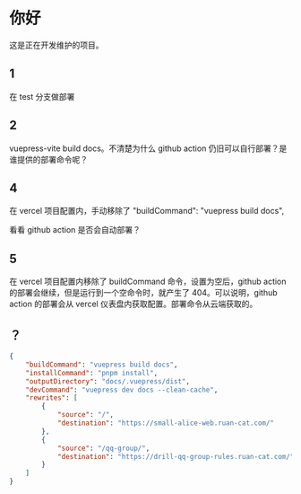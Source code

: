 # 你好

这是正在开发维护的项目。

## 1

在 test 分支做部署

## 2

vuepress-vite build docs。不清楚为什么 github action 仍旧可以自行部署？是谁提供的部署命令呢？

## 4

在 vercel 项目配置内，手动移除了 "buildCommand": "vuepress build docs",

看看 github action 是否会自动部署？

## 5

在 vercel 项目配置内移除了 buildCommand 命令，设置为空后，github action 的部署会继续，但是运行到一个空命令时，就产生了 404。可以说明，github action 的部署会从 vercel 仪表盘内获取配置。部署命令从云端获取的。

## ？

```json
{
	"buildCommand": "vuepress build docs",
	"installCommand": "pnpm install",
	"outputDirectory": "docs/.vuepress/dist",
	"devCommand": "vuepress dev docs --clean-cache",
	"rewrites": [
		{
			"source": "/",
			"destination": "https://small-alice-web.ruan-cat.com/"
		},
		{
			"source": "/qq-group/",
			"destination": "https://drill-qq-group-rules.ruan-cat.com/"
		}
	]
}
```
